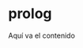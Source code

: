 # prolog
<html>
	<head>
		<title>Mi página de ejemplo</title>
	</head>
	<body>
	Aquí va el contenido
	</body>
</html>
